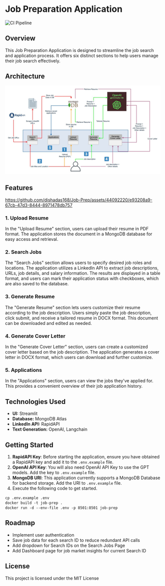 
# Job Preparation Application

![CI Pipeline](https://github.com/dishadas168/Job-Prep/actions/workflows/automation.yml/badge.svg)

## Overview

This Job Preparation Application is designed to streamline the job search and application process. It offers six distinct sections to help users manage their job search effectively.

## Architecture

![jon_prep_architecture](./resources/job_prep_architecture.JPG)


## Features



https://github.com/dishadas168/Job-Prep/assets/44092220/e93208a9-67cb-47d3-8444-8971478db757



### 1. Upload Resume
In the "Upload Resume" section, users can upload their resume in PDF format. The application stores the document in a MongoDB database for easy access and retrieval.

### 2. Search Jobs
The "Search Jobs" section allows users to specify desired job roles and locations. The application utilizes a LinkedIn API to extract job descriptions, URLs, job details, and salary information. The results are displayed in a table format, and users can mark their application status with checkboxes, which are also saved to the database.

### 3. Generate Resume
The "Generate Resume" section lets users customize their resume according to the job description. Users simply paste the job description, click submit, and receive a tailored resume in DOCX format. This document can be downloaded and edited as needed.

### 4. Generate Cover Letter
In the "Generate Cover Letter" section, users can create a customized cover letter based on the job description. The application generates a cover letter in DOCX format, which users can download and further customize.

### 5. Applications
In the "Applications" section, users can view the jobs they've applied for. This provides a convenient overview of their job application history.


## Technologies Used

- **UI:** Streamlit
- **Database:** MongoDB Atlas
- **LinkedIn API:** RapidAPI
- **Text Generation:** OpenAI, Langchain

## Getting Started

1. **RapidAPI Key**: Before starting the application, ensure you have obtained a RapidAPI key and add it to the `.env.example` file.
2. **OpenAI API Key**: You will also need OpenAI API Key to use the GPT models. Add the key to `.env.example` file.
3. **MongoDB URI**: This application currently supports a MongoDB Database for backend storage. Add the URI to `.env.example` file.
4. Execute the following code to get started.
```shell
cp .env.example .env
docker build -t job-prep .
docker run -d --env-file .env -p 8501:8501 job-prep
```

## Roadmap

- Implement user authentication
- Save job data for each search ID to reduce redundant API calls
- Add dropdown for Search IDs on the Search Jobs Page
- Add Dashboard page for job market insights for current Search ID


## License

This project is licensed under the MIT License
